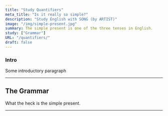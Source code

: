 ```yaml
---
title: "Study Quantifiers"
meta_title: "Is it really so simple?"
description: "Study English with SONG (by ARTIST)"
image: "/img/simple-present.jpg"
summary: The simple present is one of the three tenses in English.
study: ["Grammar"]
URL: "/quantifiers/"
draft: false
---
```


### Intro 

Some introductory paragraph 

<hr>

## The Grammar

What the heck is the simple present. 

<hr>
